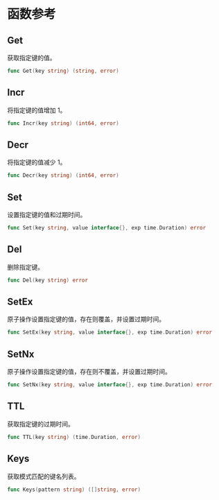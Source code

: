 # 函数参考

## Get
获取指定键的值。
```go
func Get(key string) (string, error)
```
## Incr
将指定键的值增加 1。
```go
func Incr(key string) (int64, error)
```

## Decr
将指定键的值减少 1。
```go
func Decr(key string) (int64, error)
```

## Set
设置指定键的值和过期时间。
```go
func Set(key string, value interface{}, exp time.Duration) error
```

## Del
删除指定键。
```go
func Del(key string) error
```

## SetEx
原子操作设置指定键的值，存在则覆盖，并设置过期时间。
```go
func SetEx(key string, value interface{}, exp time.Duration) error
```

## SetNx
原子操作设置指定键的值，存在则不覆盖，并设置过期时间。
```go
func SetNx(key string, value interface{}, exp time.Duration) error
```

## TTL
获取指定键的过期时间。
```go
func TTL(key string) (time.Duration, error)
```

## Keys
获取模式匹配的键名列表。
```go
func Keys(pattern string) ([]string, error)
```
